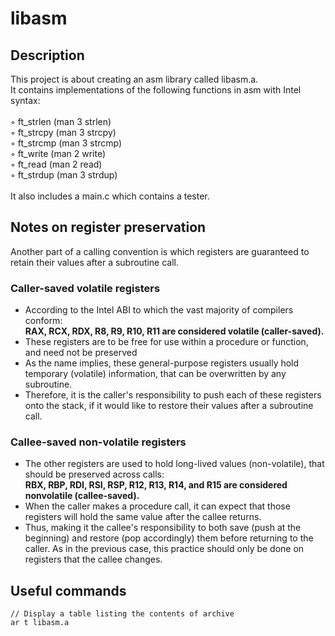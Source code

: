 # libasm

## Description

This project is about creating an asm library called libasm.a.<br />
It contains implementations of the following functions in asm with Intel syntax:
<br /><br />
◦ ft_strlen (man 3 strlen)<br />
◦ ft_strcpy (man 3 strcpy)<br />
◦ ft_strcmp (man 3 strcmp)<br />
◦ ft_write (man 2 write)<br />
◦ ft_read (man 2 read)<br />
◦ ft_strdup (man 3 strdup)
<br /><br />
It also includes a main.c which contains a tester.<br />

## Notes on register preservation

Another part of a calling convention is which registers are guaranteed to retain their values after a subroutine call. 

### Caller-saved volatile registers

* According to the Intel ABI to which the vast majority of compilers conform:<br >
<b>RAX, RCX, RDX, R8, R9, R10, R11 are considered volatile (caller-saved).</b>
* These registers are to be free for use within a procedure or function, and need not be preserved
* As the name implies, these general-purpose registers usually hold temporary (volatile) information, that can be overwritten by any subroutine.
* Therefore, it is the caller's responsibility to push each of these registers onto the stack, if it would like to restore their values after a subroutine call.

### Callee-saved non-volatile registers

* The other registers are used to hold long-lived values (non-volatile), that should be preserved across calls:<br />
<b>RBX, RBP, RDI, RSI, RSP, R12, R13, R14, and R15 are considered nonvolatile (callee-saved).</b>
* When the caller makes a procedure call, it can expect that those registers will hold the same value after the callee returns.
* Thus, making it the callee's responsibility to both save (push at the beginning) and restore (pop accordingly) them before returning to the caller. As in the previous case, this practice should only be done on registers that the callee changes. 

## Useful commands
```
// Display a table listing the contents of archive
ar t libasm.a
```
